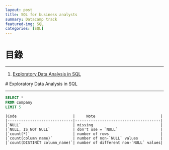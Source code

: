 ```yaml
---
layout: post
title: SQL for business analysts
summary: Datacamp track
featured-img: SQL
categories: [SQL]
---
```


# 目錄

***

1. [Exploratory Data Analysis in SQL](#1)


<a name="1"/>
# Exploratory Data Analysis in SQL

***


```SQL
SELECT *
FROM company
LIMIT 5
```
```
|Code                         |     Note                             |   
|-----------------------------|--------------------------------------|
|`NULL`                       | missing                              |
|`NULL, IS NOT NULL`          | don't use = `NULL`                   | 
|`count(*)`                   | number of rows                       |
|`count(column_name)`         | number of non-`NULL` values          |
|`count(DISTINCT column_name)`| number of different non-`NULL` values|   
```
